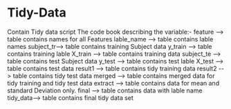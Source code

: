 Tidy-Data
=========

Contain Tidy data script 
The code book describing the variable:-
feature --> table contains names for all Features 
lable_name --> table contains lable names
subject_tr--> table contains training Subject data
y_train --> table contains training lable
X_train --> table contains training data
subject_te --> table contains test Subject data
y_test --> table contains test lable
X_test --> table contains test data
result1 --> table contains tidy training data 
result2 --> table contains tidy test data
merged --> table contains merged data for tidy training and tidy test data
extract --> table contains data for mean and standard Deviation only.
final --> table contains data with lable name 
tidy_data--> table contains final tidy data set
